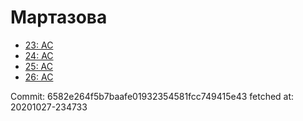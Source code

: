 # Мартазова
- [23: AC](23.md)
- [24: AC](24.md)
- [25: AC](25.md)
- [26: AC](26.md)

Commit: 6582e264f5b7baafe01932354581fcc749415e43
 fetched at: 20201027-234733
